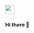 <a href="https://www.linkedin.com/in/laurasfduarte/"><img height="30" src="https://github.com/JazzyPizza/JazzyPizza/blob/main/icons/linkedin.png?raw=true"></a>
</p>


### Hi there 👋

<!--
**JazzyPizza/JazzyPizza** is a ✨ _special_ ✨ repository because its `README.md` (this file) appears on your GitHub profile.

Here are some ideas to get you started:

- 🔭 I’m currently working on ...
- 🌱 I’m currently learning ...
- 👯 I’m looking to collaborate on ...
- 🤔 I’m looking for help with ...
- 💬 Ask me about ...
- 📫 How to reach me: ...
- 😄 Pronouns: ...
- ⚡ Fun fact: ...
-->

